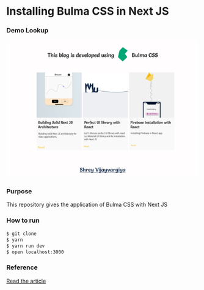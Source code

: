 
<h1>Installing Bulma CSS in Next JS</h1>

<h3>Demo Lookup</h3>
<img src="./public/demo.png"/>

<h3>Purpose</h3>
<p>This repository gives the application of Bulma CSS with Next JS</p>

<h3>How to run</h3>

```
$ git clone
$ yarn
$ yarn run dev
$ open localhost:3000

```

<h3>Reference</h3>
<a href="https://shreyvijayvargiya26.medium.com/this-library-makes-css-a-cakewalk-471521a27d5a">Read the article</a>
